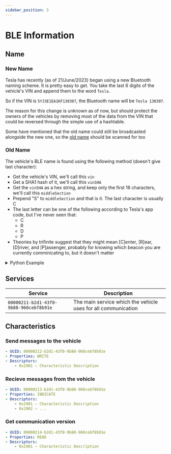 ```yaml
---
sidebar_position: 3
---
```


# BLE Information

## Name

### New Name

Tesla has recently (as of 21/June/2023) began using a new Bluetooth naming scheme. It is pretty easy to get. You take the last 6 digits of the vehicle's VIN and append them to the word `Tesla`.

So if the VIN is `5YJ3E1EA1KF130307`, the Bluetooth name will be `Tesla 130307`.

The reason for this change is unknown as of now, but should protect the owners of the vehicles by removing most of the data from the VIN that could be reversed through the simple use of a hashtable.

Some have mentioned that the old name could still be broadcasted alongside the new one, so the [old name](charsandservices#old-name) should be scanned for too

### Old Name

The vehicle's BLE name is found using the following method (doesn't give last character):

- Get the vehicle's VIN, we'll call this `vin`
- Get a SHA1 hash of it, we'll call this `vinSHA`
- Get the `vinSHA` as a hex string, and keep only the first 16 characters, we'll call this `middleSection`
- Prepend "S" to `middleSection` and that is it. The last character is usually C
- The last letter can be one of the following according to Tesla's app code, but I've never seen that:
  - C
  - R
  - D
  - P
- Theories by trifinite suggest that they might mean [C]enter, [R]ear, [D]river, and [P]assenger, probably for knowing which beacon you are currently comminicating to, but it doesn't matter

<details>
<summary>Python Example</summary>

```py
from cryptography.hazmat.primitives import hashes

vin = bytes("5YJ3E1EA1KF000000", "UTF8")

digest = hashes.Hash(hashes.SHA1())
digest.update(vin)
vinSHA = digest.finalize().hex()
middleSection = vinSHA[0:16]
bleName = "S" + middleSection + "C"

print(bleName) # Sa6bab0d54ffaecf1C
```

</details>

## Services

| Service                                | Description                                                   |
| -------------------------------------- | ------------------------------------------------------------- |
| `00000211-b2d1-43f0-9b88-960cebf8b91e` | The main service which the vehicle uses for all communication |

## Characteristics

### Send messages to the vehicle

```yaml
- UUID: 00000212-b2d1-43f0-9b88-960cebf8b91e
- Properties: WRITE
- Descriptors:
    - 0x2901 — Characteristic Description
```

### Recieve messages from the vehicle

```yaml
- UUID: 00000213-b2d1-43f0-9b88-960cebf8b91e
- Properties: INDICATE
- Descriptors:
    - 0x2901 — Characteristic Description
    - 0x2902 — ...
```

### Get communication version

```yaml
- UUID: 00000214-b2d1-43f0-9b88-960cebf8b91e
- Properties: READ
- Descriptors:
    - 0x2901 — Characteristic Description
```
